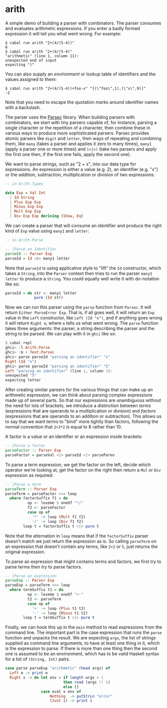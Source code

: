 # arith

A simple demo of building a parser with combinators. The parser consumes
and evaluates arithmetic expressions. If you enter a badly formed expression
it will tell you what went wrong. For example:

```
$ cabal run arith "2+(4/(5-4))"
6
$ cabal run arith "2+(4/(5-4)"
"arithmetic" (line 1, column 11):
unexpected end of input
expecting ")"
```

You can also supply an *environment* or lookup table of identifiers and the
values assigned to them:

```
$ cabal run arith "2+(4/(5-4))+foo-x" "[(\"foo\",1),(\"x\",9)]"
-2
```

Note that you need to escape the quotation marks around identifier names with a backslash.

The parser uses the
[Parsec](https://hackage.haskell.org/package/parsec) library. When
building parsers with combinators, we start with tiny parsers capable
of, for instance, parsing a single character or the repetition of a
character, then combine these in various ways to produce more
sophisticated parsers. Parsec provides atomic parsers like `digit` and
`letter`, then ways of repeating and combining them, like `many`
(takes a parser and applies it zero to many times), `many1` (apply a
parser one or more times) and `(<|>)` (take two parsers and apply the
first one then, if the first one fails, apply the second one).

We want to parse strings, such as "2 + x", into our data type for
expressions. An expression is either a value (e.g. 2), an identifier
(e.g. "x") or the addition, subtraction, multiplication or division of
two expressions:

```haskell
-- in Arith.Types

data Exp = Val Int
  | Id String
  | Plus Exp Exp
  | Minus Exp Exp
  | Mult Exp Exp
  | Div Exp Exp deriving (Show, Eq)
```

We can create a parser that will consume an identifier and produce the right kind 
of `Exp` value using `many1` and `letter`:

```haskell
-- in Arith.Parse

-- |Parse an identifier
parseId :: Parser Exp
parseId = Id <$> many1 letter
```

Note that `parseId` is using applicative style to "lift" the `Id`
constructor, which takes a `String`, into the `Parser` context then
tries to run the parser `many1 letter` to produce a `String`. You could
equally well write it with do-notation like so:

```haskell
parseId = do str <- many1 letter
             pure (Id str)
```

Now we can run this parser using the `parse` function from
`Parsec`. It will return `Either ParseError Exp`. That is, if all goes
well, it will return an `Exp` value in the `Left` constructor, like
`Left (Id "x")`, and if anything goes wrong it will return `Right e`,
where `e` tells us what went wrong. The `parse` function takes three
arguments: the parser, a string describing the parser and the string
to be parsed. We can play with it in `ghci` like so:

```haskell
$ cabal repl
ghci> :l Arith.Parse
ghci> :m + Text.Parsec
ghci> parse parseId "parsing an identifier" "x"
Right (Id "x")
ghci> parse parseId "parsing an identifier" "5"
Left "parsing an identifier" (line 1, column 1):
unexpected "5"
expecting letter
```

After creating similar parsers for the various things that can make up
an arithmetic expression, we can think about parsing complex
expressions made up of several parts. So that our expressions are
unambiguous without the need for lots of brackets, we introduce a
distinction between *terms* (expressions that are operands to a
multiplication or division) and *factors* (expressions that are
operands to an addition or subtraction).  This allows us to say that
we want terms to "bind" more tightly than factors, following the
normal convention that `2+3*2` is equal to 8 rather than 10.

A factor is a value or an identifier or an expression inside brackets:

```haskell
-- |Parse a factor
parseFactor :: Parser Exp
parseFactor = parseVal <|> parseId <|> parseParen
```

To parse a term expression, we get the factor on the left, decide
which operator we're looking at, get the factor on the right then 
return a `Mul` or `Div` expression as required:

```haskell
-- |Parse a term
parseTerm :: Parser Exp
parseTerm = parseFactor >>= loop
  where factorSuffix f1 = do
          op <- lexeme $ oneOf "*/"
          f2 <- parseFactor
          case op of
            '*' -> loop (Mult f1 f2)
            '/' -> loop (Div f1 f2)
        loop t = factorSuffix t <|> pure t
```

Note that the alternation in `loop` means that if the `factorSuffix`
parser doesn't match we just return the expression as is. So calling
`parseTerm` on an expression that doesn't contain any terms, like `2+2` 
or `5`, just returns the original expression. 

To parse an expression that might contains terms and factors, we
first try to parse terms then try to parse factors. 

```haskell
-- |Parse an expression
parseExp :: Parser Exp
parseExp = parseTerm >>= loop
  where termSuffix t1 = do
          op <- lexeme $ oneOf "+-"
          t2 <- parseTerm
          case op of
            '+' -> loop (Plus t1 t2)
            '-' -> loop (Minus t1 t2)
        loop t = termSuffix t <|> pure t
```

Finally, we can hook this up in the `main` method to read expressions
from the command line. The important part is the case expression that 
runs the `parse` function and unpacks the result. We are expecting `args`,
the list of strings supplied as command line arguments, to have at least one
thing in it, which is the expression to parse. If there is more than one 
thing then the second one is assumed to be an environment, which has to be 
valid Haskell syntax for a list of `(String, Int)` pairs.

```haskell
case parse parseExp "arithmetic" (head args) of
  Left e -> print e
  Right x -> do let env = if length args > 1
                          then read (args !! 1)
                          else []
                case eval x env of
                    Nothing  -> putStrLn "error"
                    (Just i) -> print i
```

